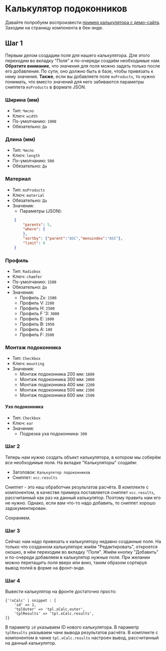 # Калькулятор подоконников

Давайте попробуем воспроизвести [пример калькулятора с демо-сайта][1].
Заходим на страницу компонента в бек-энде.

## Шаг 1

Первым делом создадим поля для нашего калькулятора. Для этого переходим во вкладку "Поля" и по-очереди создаём необходимые нам.
**Обратите внимание**, что значения для поля можно задать только после его добавления. По сути, оно должно быть в базе, чтобы привязать к нему значения.
**Также**, если вы добавляете поле `msProducts`, то нужно понимать, что вместо значений для него забиваются параметры сниппета `msProducts` в формате JSON.

### Ширина (мм)

- Тип: `Число`
- Ключ: `width`
- По-умолчанию: `1900`
- Обязательно: `Да`

### Длина (мм)

- Тип: `Число`
- Ключ: `length`
- По-умолчанию: `500`
- Обязательно: `Да`

### Материал

- Тип: `msProducts`
- Ключ: `material`
- Обязательно: `Да`
- Значения:
  - Параметры (JSON):

```json
    {
        "parents": 5,
        "where": {
        },
        "sortby": {"parent":"ASC","menuindex":"ASC"},
        "limit": 0
    }
```

### Профиль

- Тип: `Radiobox`
- Ключ: `chamfer`
- По-умолчанию: `1500`
- Обязательно: `Да`
- Значения:
  - Профиль Zx: `1500`
  - Профиль V: `2200`
  - Профиль H: `2500`
  - Профиль F '3: `3000`
  - Профиль E: `1800`
  - Профиль B: `1950`
  - Профиль A: `180`
  - Профиль F: `3500`

### Монтаж подоконника

- Тип: `Checkbox`
- Ключ: `mounting`
- Значения:
  - Монтаж подоконника 200 мм: `1800`
  - Монтаж подоконника 300 мм: `2000`
  - Монтаж подоконника 400 мм: `2200`
  - Монтаж подоконника 500 мм: `2300`
  - Монтаж подоконника 600 мм: `2500`

#### Ухо подоконника

- Тип: `Checkbox`
- Ключ: `ear`
- Значения:
  - Подрезка уха подоконника: `300`

### Шаг 2

Теперь нам нужно создать объект калькулятора, в котором мы соберём все необходимые поля. На вкладке "Калькуляторы" создаём:

- Заголовок: `Калькулятор подоконников`
- Сниппет: `xcc.results`

Сниппет - это наш обработчик результатов расчёта.
В комплекте с компонентом, в качестве примера поставляется сниппет `xcc.results`, рассчитанный как раз на данный калькулятор. Поэтому править нам его не нужно. Однако, если вам что-то надо добавить, то сниппет хорошо задокументирован.

Сохраняем.

### Шаг 3

Сейчас нам надо привязать к калькулятору недавно созданные поля.
На только что созданном калькуляторе жмём "Редактировать", откроется окошко, в нём переходим во вкладку "Поля".
Жмём кнопку "Добавить" и по-очереди добавляем в калькулятор нужные поля. При желании можно перетащить поля вверх или вниз, таким образом сортируя вывод полей в форме на фронт-энде.

### Шаг 4

Вывести калькулятор на фронте достаточно просто:

```fenom
{'!xCalc' | snippet : [
    'id' => 1,
    'tplOuter' => 'tpl.xCalc.outer',
    'tplResults' => 'tpl.xCalc.results',
]}
```

В параметр `id` указываем ID нового калькулятора.
В параметр `tplResults` указываем чанк вывода результатов расчёта. В комплекте с компонентом в чанке `tpl.xCalc.results` настроен вывод, рассчитанный на данный калькулятор.

[1]: http://xcc.h1.gvozdb.ru/index.php?id=18
